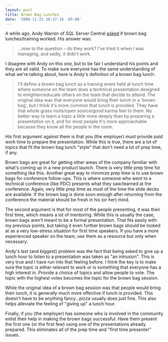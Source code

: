 ```yaml
---
layout: post
title: Brown Bag Lunches
date: '2008-11-23 10:37:18 -05:00'
---
```


A while ago, Andy Warren of SQL Server Central [asked](http://www.sqlservercentral.com/blogs/andy_warren/archive/2008/09/09/brown-bag-lunches-training-do-they-work.aspx) if brown bag lunches/training worked. His answer was:

> ...now to the question - do they work? I've tried it when I was managing, and sadly, it didn't work.

I disagree with Andy on this one, but to be fair I understand his points and they are all valid. To make sure everyone has the same understanding of what we're talking about, here is Andy's definition of a brown bag lunch:

> I'll define a brown bag lunch as a training event held at lunch time where someone on the team does a technical presentation designed to enlighten/educate others on the team that decide to attend. The original idea was that everyone would bring their lunch in a 'brown bag', but I think it's more common that lunch is provided. They have that whole grass roots/open source/good karma feel to them. No better way to learn a topic a little more deeply than by preparing a presentation on it, and for most people it's more approachable because they know all the people in the room.

His first argument against them is that you (the employer) must provide paid work time to prepare the presentation. While this is true, there are a lot of topics that fit the brown bag lunch "style" that don't need a lot of prep time, if any. 

Brown bags are great for getting other areas of the company familiar with what's coming up in a new product launch. There is very little prep time for something like this. Another great way to minimize prep time is to use brown bags for conference follow-ups. This is where someone who went to a technical conference (like PDC) presents what they saw/learned at the conference. Again, very little prep time as most of the time the slide decks are available. If the brown bag is done soon enough after returning from the conference the material should be fresh in his (or her) mind.

The second argument is that for most of the people presenting, it was their first time, which means a lot of mentoring. While this is usually the case, brown bags aren't meant to be a formal presentation. That fits easily with my previous points, but taking it even further brown bags should be looked at as a very low-stress situation for first time speakers. If you have a more experienced speaker on the team, use them as a resource but only when necessary.

Andy's last (and biggest) problem was the fact that being asked to give up a lunch hour to listen to a presentation was taken as "an intrusion". This is very true and I have run into that feeling before. I think the key is to make sure the topic is either relevant to work or is something that everyone has a high interest in. Provide a choice of topics and allow people to vote. The topic with the highest votes becomes the topic for the brown bag session.

While the original idea of a brown bag session was that people would bring their lunch, it is generally much more effective if lunch is provided. This doesn't have to be anything fancy...pizza usually does just fine. This also helps alleviate the feeling of "giving up" a lunch hour.

Finally, if you (the employer) has someone who is involved in the community enlist their help in making the brown bags successful. Have them present the first one (or the first few) using one of the presentations already prepared. This eliminates all of the prep time and "first time presenter" issues.
